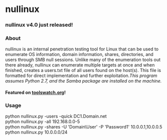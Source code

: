 # nullinux
### nullinux v4.0 just released!
### About
nullinux is an internal penetration testing tool for Linux that can be used to enumerate OS information, domain information, shares, directories, and users through SMB null sessions. Unlike many of the enumeration tools out there already, nullinux can enumerate multiple targets at once and when finished, creates a users.txt file of all users found on the host(s). This file is formatted for direct implementation and further exploitation._This program assumes Python 2.7, and the Samba package are installed on the machine._

####  Featured on [toolswatch.org](http://www.toolswatch.org/2016/11/nullinux-v3-5-null-session-tool/)!<br>

### Usage
python nullinux.py -users -quick DC1.Domain.net<br>
python nullinux.py -all 192.168.0.0-5<br>
python nullinux.py -shares -U 'Domain\User' -P 'Password1' 10.0.0.1,10.0.0.5<br>
python nullinux.py 10.0.0.0/24




